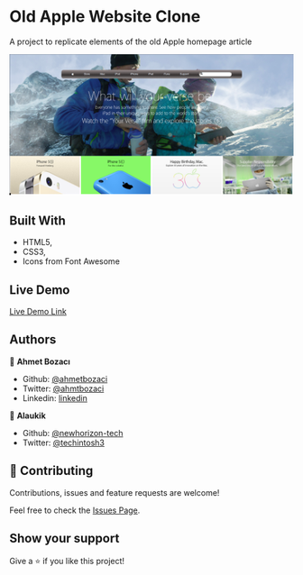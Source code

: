 
# Old Apple Website Clone 

A project to replicate elements of the old Apple homepage article

![screenshot](screenshot.png)

## Built With

- HTML5,
- CSS3,
- Icons from Font Awesome 




## Live Demo

[Live Demo Link](https://ahmetbozaci.github.io/old-apple-website-clone/ )



## Authors

👤 **Ahmet Bozacı**

- Github: [@ahmetbozaci ](https://github.com/ahmetbozaci )
- Twitter: [@ahmtbozaci](https://twitter.com/ahmtbozaci)
- Linkedin: [linkedin](https://linkedin.com/in/meron-ogbai-467414198/)

👤 **Alaukik**

- Github: [@newhorizon-tech](https://github.com/newhorizon-tech)
- Twitter: [@techintosh3](https://twitter.com/techintosh3)

## 🤝 Contributing

Contributions, issues and feature requests are welcome!

Feel free to check the  [Issues Page](https://github.com/ahmetbozaci/old-apple-website-clone/issues).

## Show your support

Give a ⭐️ if you like this project!
